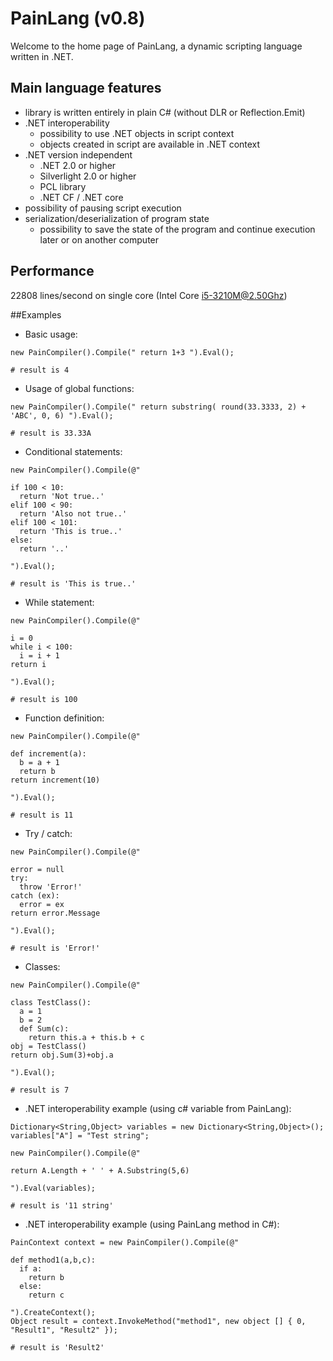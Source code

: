 # PainLang (v0.8)
Welcome to the home page of PainLang, a dynamic scripting language written in .NET. 

## Main language features
 + library is written entirely in plain C# (without DLR or Reflection.Emit)
 + .NET interoperability
   + possibility to use .NET objects in script context
   + objects created in script are available in .NET context
 + .NET version independent
   + .NET 2.0 or higher
   + Silverlight 2.0 or higher
   + PCL library
   + .NET CF / .NET core
 + possibility of pausing script execution
 + serialization/deserialization of program state
   + possibility to save the state of the program and continue execution later or on another computer

## Performance
 22808 lines/second on single core (Intel Core i5-3210M@2.50Ghz)

##Examples

 + Basic usage:
```
new PainCompiler().Compile(" return 1+3 ").Eval();

# result is 4
```
 + Usage of global functions:
```
new PainCompiler().Compile(" return substring( round(33.3333, 2) + 'ABC', 0, 6) ").Eval();

# result is 33.33A
```
 + Conditional statements:
```
new PainCompiler().Compile(@"

if 100 < 10:
  return 'Not true..'
elif 100 < 90:
  return 'Also not true..'
elif 100 < 101:
  return 'This is true..'
else:
  return '..' 
  
").Eval();

# result is 'This is true..'
```
 + While statement:
```
new PainCompiler().Compile(@"

i = 0
while i < 100:
  i = i + 1
return i

").Eval();

# result is 100
```
 + Function definition:
```
new PainCompiler().Compile(@"

def increment(a): 
  b = a + 1 
  return b 
return increment(10)

").Eval();

# result is 11
```
 + Try / catch:
```
new PainCompiler().Compile(@"

error = null
try:
  throw 'Error!'
catch (ex):
  error = ex
return error.Message

").Eval();

# result is 'Error!'
```
 + Classes:
```
new PainCompiler().Compile(@"

class TestClass():
  a = 1
  b = 2
  def Sum(c):
    return this.a + this.b + c
obj = TestClass()
return obj.Sum(3)+obj.a

").Eval();

# result is 7
```
 + .NET interoperability example (using c# variable from PainLang):
```
Dictionary<String,Object> variables = new Dictionary<String,Object>();
variables["A"] = "Test string";

new PainCompiler().Compile(@"

return A.Length + ' ' + A.Substring(5,6) 

").Eval(variables);

# result is '11 string'
```
 + .NET interoperability example (using PainLang method in C#):
```
PainContext context = new PainCompiler().Compile(@"

def method1(a,b,c):
  if a:
    return b
  else:
    return c

").CreateContext();
Object result = context.InvokeMethod("method1", new object [] { 0, "Result1", "Result2" });

# result is 'Result2'
```

